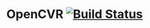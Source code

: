 OpenCVR [![Build Status](https://travis-ci.org/foens/OpenCVR.svg?branch=master)](https://travis-ci.org/foens/OpenCVR)
======
